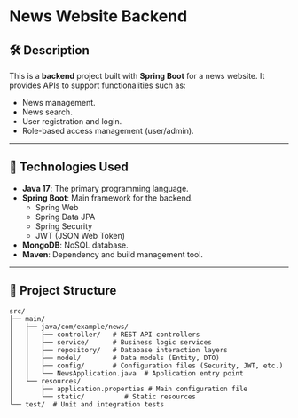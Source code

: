 # News Website Backend

## 🛠️ Description
This is a **backend** project built with **Spring Boot** for a news website. It provides APIs to support functionalities such as:
- News management.
- News search.
- User registration and login.
- Role-based access management (user/admin).

---

## 🚀 Technologies Used
- **Java 17**: The primary programming language.
- **Spring Boot**: Main framework for the backend.
  - Spring Web
  - Spring Data JPA
  - Spring Security
  - JWT (JSON Web Token)
- **MongoDB**: NoSQL database.
- **Maven**: Dependency and build management tool.

---

## 📂 Project Structure
```plaintext
src/
├── main/
│   ├── java/com/example/news/
│   │   ├── controller/   # REST API controllers
│   │   ├── service/      # Business logic services
│   │   ├── repository/   # Database interaction layers
│   │   ├── model/        # Data models (Entity, DTO)
│   │   ├── config/       # Configuration files (Security, JWT, etc.)
│   │   └── NewsApplication.java  # Application entry point
│   └── resources/
│       ├── application.properties # Main configuration file
│       └── static/          # Static resources
└── test/  # Unit and integration tests
